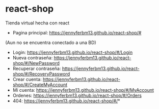 # react-shop
Tienda virtual hecha con react  
* Pagina principal: https://jennyferbm13.github.io/react-shop/#  

(Aun no se encuentra conectado a una BD)
* Login: https://jennyferbm13.github.io/react-shop/#/Login
* Nueva contraseña: https://jennyferbm13.github.io/react-shop/#/NewPassword
* Recuperar contraseña: https://jennyferbm13.github.io/react-shop/#/RecoveryPassword
* Crear cuenta: https://jennyferbm13.github.io/react-shop/#/CreateMyAccount
* Mi cuenta: https://jennyferbm13.github.io/react-shop/#/MyAccount
* Ordenes: https://jennyferbm13.github.io/react-shop/#/Orders
* 404: https://jennyferbm13.github.io/react-shop/#/*

